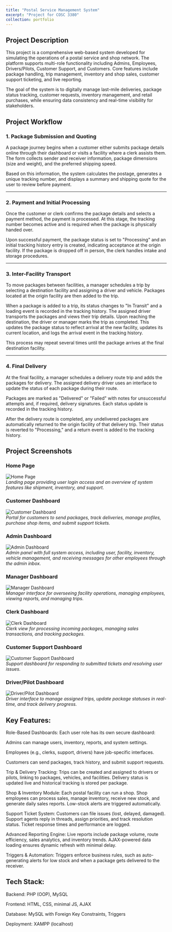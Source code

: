 ```yaml
---
title: "Postal Service Management System"
excerpt: "Project for COSC 3380"
collection: portfolio
---
```



## Project Description
This project is a comprehensive web-based system developed for simulating the operations of a postal service and shop network. The platform supports multi-role functionality including Admins, Employees, Drivers/Pilots, Customer Support, and Customers. Core features include package handling, trip management, inventory and shop sales, customer support ticketing, and live reporting.

The goal of the system is to digitally manage last-mile deliveries, package status tracking, customer requests, inventory management, and retail purchases, while ensuring data consistency and real-time visibility for stakeholders.


## Project Workflow

### 1. Package Submission and Quoting
A package journey begins when a customer either submits package details online through their dashboard or visits a facility where a clerk assists them. The form collects sender and receiver information, package dimensions (size and weight), and the preferred shipping speed.

Based on this information, the system calculates the postage, generates a unique tracking number, and displays a summary and shipping quote for the user to review before payment.

---

### 2. Payment and Initial Processing
Once the customer or clerk confirms the package details and selects a payment method, the payment is processed. At this stage, the tracking number becomes active and is required when the package is physically handed over.

Upon successful payment, the package status is set to "Processing" and an initial tracking history entry is created, indicating acceptance at the origin facility. If the package is dropped off in person, the clerk handles intake and storage procedures.

---

### 3. Inter-Facility Transport
To move packages between facilities, a manager schedules a trip by selecting a destination facility and assigning a driver and vehicle. Packages located at the origin facility are then added to the trip.

When a package is added to a trip, its status changes to "In Transit" and a loading event is recorded in the tracking history. The assigned driver transports the packages and views their trip details. Upon reaching the destination, the driver or manager marks the trip as completed. This updates the package status to reflect arrival at the new facility, updates its current location, and logs the arrival event in the tracking history.

This process may repeat several times until the package arrives at the final destination facility.

---

### 4. Final Delivery
At the final facility, a manager schedules a delivery route trip and adds the packages for delivery. The assigned delivery driver uses an interface to update the status of each package during their route.

Packages are marked as "Delivered" or "Failed" with notes for unsuccessful attempts and, if required, delivery signatures. Each status update is recorded in the tracking history.

After the delivery route is completed, any undelivered packages are automatically returned to the origin facility of that delivery trip. Their status is reverted to "Processing," and a return event is added to the tracking history.




## Project Screenshots

### Home Page  
![Home Page](/3380pics/home.png)  
*Landing page providing user login access and an overview of system features like shipment, inventory, and support.*

### Customer Dashboard  
![Customer Dashboard](/3380pics/customer.png)  
*Portal for customers to send packages, track deliveries, manage profiles, purchase shop items, and submit support tickets.*

### Admin Dashboard  
![Admin Dashboard](/3380pics/admin.png)  
*Admin panel with full system access, including user, facility, inventory, vehicle management, and receiving messages for other employees through the admin inbox.*

### Manager Dashboard  
![Manager Dashboard](/3380pics/manager.png)  
*Manager interface for overseeing facility operations, managing employees, viewing reports, and managing trips.*

### Clerk Dashboard  
![Clerk Dashboard](/3380pics/clerk.png)  
*Clerk view for processing incoming packages, managing sales transactions, and tracking packages.*

### Customer Support Dashboard  
![Customer Support Dashboard](/3380pics/customer_sup.png)  
*Support dashboard for responding to submitted tickets and resolving user issues.*

### Driver/Pilot Dashboard  
![Driver/Pilot Dashboard](/3380pics/driver.png)  
*Driver interface to manage assigned trips, update package statuses in real-time, and track delivery progress.*




## Key Features:
Role-Based Dashboards: Each user role has its own secure dashboard:

Admins can manage users, inventory, reports, and system settings.

Employees (e.g., clerks, support, drivers) have job-specific interfaces.

Customers can send packages, track history, and submit support requests.

Trip & Delivery Tracking: Trips can be created and assigned to drivers or pilots, linking to packages, vehicles, and facilities. Delivery status is updated live and historical tracking is stored per package.

Shop & Inventory Module: Each postal facility can run a shop. Shop employees can process sales, manage inventory, receive new stock, and generate daily sales reports. Low-stock alerts are triggered automatically.

Support Ticket System: Customers can file issues (lost, delayed, damaged). Support agents reply in threads, assign priorities, and track resolution status. Ticket response times and performance are logged.

Advanced Reporting Engine: Live reports include package volume, route efficiency, sales analytics, and inventory trends. AJAX-powered data loading ensures dynamic refresh with minimal delay.

Triggers & Automation: Triggers enforce business rules, such as auto-generating alerts for low stock and when a package gets delivered to the receiver.


## Tech Stack:
Backend: PHP (OOP), MySQL

Frontend: HTML, CSS, minimal JS, AJAX

Database: MySQL with Foreign Key Constraints, Triggers

Deployment: XAMPP (localhost)



